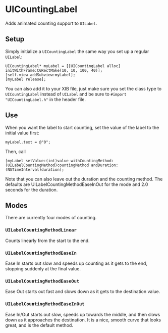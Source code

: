 # UICountingLabel ####

Adds animated counting support to `UILabel`. 


## Setup ######
Simply initialize a `UICountingLabel` the same way you set up a regular `UILabel`:

    UICountingLabel* myLabel = [[UICountingLabel alloc] initWithFrame:CGRectMake(10, 10, 100, 40)];
    [self.view addSubview:myLabel];
    [myLabel release];

You can also add it to your XIB file, just make sure you set the class type to `UICountingLabel` instead of `UILabel` and be sure to `#import "UICountingLabel.h"` in the header file.

## Use #####
When you want the label to start counting, set the value of the label to the initial value first:

    myLabel.text = @"0";

Then, call

    [myLabel setValue:(int)value withCountingMethod:(UILabelCountingMethod)countingMethod andDuration:(NSTimeInterval)duration];

Note that you can also leave out the duration and the counting method.  The defaults are UILabelCountingMethodEaseInOut for the mode and 2.0 seconds for the duration.

## Modes #####
There are currently four modes of counting.

### `UILabelCountingMethodLinear` #####
Counts linearly from the start to the end.  

### `UILabelCountingMethodEaseIn` #####
Ease In starts out slow and speeds up counting as it gets to the end, stopping suddenly at the final value.

### `UILabelCountingMethodEaseOut` #####
Ease Out starts out fast and slows down as it gets to the destination value.  

### `UILabelCountingMethodEaseInOut` #####
Ease In/Out starts out slow, speeds up towards the middle, and then slows down as it approaches the destination.  It is a nice, smooth curve that looks great, and is the default method.
